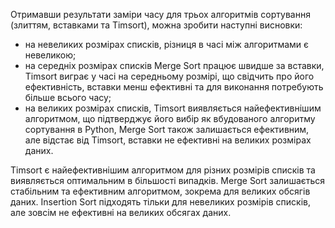 Отримавши результати заміри часу для трьох алгоритмів сортування (злиттям, вставками та Timsort), можна зробити наступні висновки:
 - на невеликих розмірах списків, різниця в часі між алгоритмами є невеликою;
 - на середніх розмірах списків Merge Sort працює швидше за вставки, Timsort виграє у часі на середньому розмірі, що свідчить про його ефективність,
   вставки менш ефективні та для виконання потребують більше всього часу;
 - на великих розмірах списків, Timsort виявляється найефективнішим алгоритмом, що підтверджує його вибір як вбудованого алгоритму сортування в Python,
   Merge Sort також залишається ефективним, але відстає від Timsort, вставки не ефективні на великих розмірах даних.


Timsort є найефективнішим алгоритмом для різних розмірів списків та виявляється оптимальним в більшості випадків.
Merge Sort залишається стабільним та ефективним алгоритмом, зокрема для великих обсягів даних.
Insertion Sort підходять тільки для невеликих розмірів списків, але зовсім не ефективні на великих обсягах даних.
